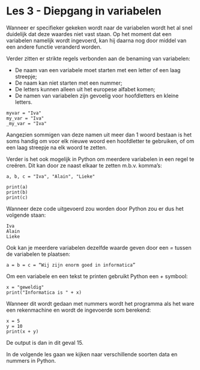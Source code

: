 # Les 3 - Diepgang in variabelen

Wanneer er specifieker gekeken wordt naar de variabelen wordt het al snel duidelijk dat deze waardes niet vast staan. Op het moment dat een variabelen namelijk wordt ingevoerd, kan hij daarna nog door middel van een andere functie veranderd worden. 

Verder zitten er strikte regels verbonden aan de benaming van variabelen:
- De naam van een variabele moet starten met een letter of een laag streepje;
- De naam kan niet starten met een nummer;
- De letters kunnen alleen uit het europese alfabet komen;
- De namen van variabelen zijn gevoelig voor hoofdletters en kleine letters.

<pre><code class="python">myvar = "Iva"
my_var = "Iva"
_my_var = "Iva"</code></pre>

Aangezien sommigen van deze namen uit meer dan 1 woord bestaan is het soms handig om voor elk nieuwe woord een hoofdletter te gebruiken, of om een laag streepje na elk woord te zetten.

Verder is het ook mogelijk in Python om meerdere variabelen in een regel te creëren. Dit kan door ze naast elkaar te zetten m.b.v. komma’s:

<pre><code class="python">a, b, c = "Iva", "Alain", "Lieke"

print(a)
print(b)
print(c)</code></pre>

Wanneer deze code uitgevoerd zou worden door Python zou er dus het volgende staan:

<pre><code class="python">Iva
Alain
Lieke</code></pre>

Ook kan je meerdere variabelen dezelfde waarde geven door een _=_ tussen de variabelen te plaatsen:

<pre><code class="python">a = b = c = “Wij zijn enorm goed in informatica”</code></pre>

Om een variabele en een tekst te printen gebruikt Python een _+_ symbool:

<pre><code class="python">x = "geweldig"
print("Informatica is " + x)</code></pre>

Wanneer dit wordt gedaan met nummers wordt het programma als het ware een rekenmachine en wordt de ingevoerde som berekend:

<pre><code class="python">x = 5
y = 10
print(x + y)</code></pre>

De output is dan in dit geval 15.

In de volgende les gaan we kijken naar verschillende soorten data en nummers in Python.
